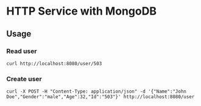 # HTTP Service with MongoDB

## Usage

### Read user

```
curl http://localhost:8080/user/503
```

### Create user

```
curl -X POST -H "Content-Type: application/json" -d '{"Name":"John Doe","Gender":"male","Age":32,"Id":"503"}' http://localhost:8080/user
```